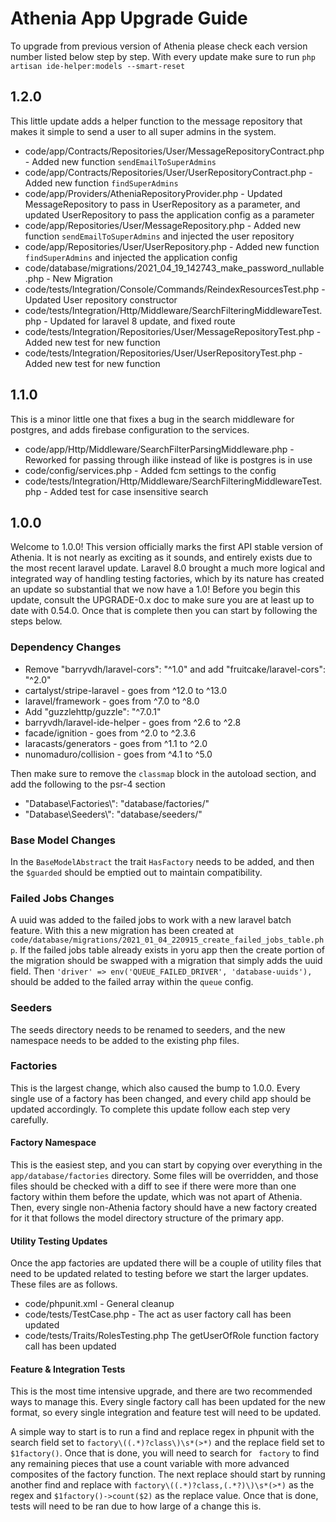 # Athenia App Upgrade Guide

To upgrade from previous version of Athenia please check each version number listed below step by step. With every update make sure to run `php artisan ide-helper:models --smart-reset`

## 1.2.0

This little update adds a helper function to the message repository that makes it simple to send a user to all super admins in the system.

* code/app/Contracts/Repositories/User/MessageRepositoryContract.php - Added new function `sendEmailToSuperAdmins`
* code/app/Contracts/Repositories/User/UserRepositoryContract.php - Added new function `findSuperAdmins`
* code/app/Providers/AtheniaRepositoryProvider.php - Updated MessageRepository to pass in UserRepository as a parameter, and updated UserRepository to pass the application config as a parameter
* code/app/Repositories/User/MessageRepository.php - Added new function `sendEmailToSuperAdmins` and injected the user repository
* code/app/Repositories/User/UserRepository.php - Added new function `findSuperAdmins` and injected the application config
* code/database/migrations/2021_04_19_142743_make_password_nullable.php - New Migration
* code/tests/Integration/Console/Commands/ReindexResourcesTest.php - Updated User repository constructor
* code/tests/Integration/Http/Middleware/SearchFilteringMiddlewareTest.php - Updated for laravel 8 update, and fixed route
* code/tests/Integration/Repositories/User/MessageRepositoryTest.php - Added new test for new function
* code/tests/Integration/Repositories/User/UserRepositoryTest.php - Added new test for new function

## 1.1.0

This is a minor little one that fixes a bug in the search middleware for postgres, and adds firebase configuration to the services.

* code/app/Http/Middleware/SearchFilterParsingMiddleware.php - Reworked for passing through ilike instead of like is postgres is in use
* code/config/services.php - Added fcm settings to the config
* code/tests/Integration/Http/Middleware/SearchFilteringMiddlewareTest.php - Added test for case insensitive search

## 1.0.0

Welcome to 1.0.0! This version officially marks the first API stable version of Athenia. It is not nearly as exciting as it sounds, and entirely exists due to the most recent laravel update. Laravel 8.0 brought a much more logical and integrated way of handling testing factories, which by its nature has created an update so substantial that we now have a 1.0! Before you begin this update, consult the UPGRADE-0.x doc to make sure you are at least up to date with 0.54.0. Once that is complete then you can start by following the steps below.

### Dependency Changes

* Remove "barryvdh/laravel-cors": "^1.0" and add "fruitcake/laravel-cors": "^2.0"
* cartalyst/stripe-laravel - goes from ^12.0 to ^13.0
* laravel/framework - goes from ^7.0 to ^8.0
* Add "guzzlehttp/guzzle": "^7.0.1"
* barryvdh/laravel-ide-helper - goes from ^2.6 to ^2.8
* facade/ignition - goes from ^2.0 to ^2.3.6
* laracasts/generators - goes from ^1.1 to ^2.0
* nunomaduro/collision - goes from ^4.1 to ^5.0

Then make sure to remove the `classmap` block in the autoload section, and add the following to the psr-4 section

* "Database\\Factories\\": "database/factories/"
* "Database\\Seeders\\": "database/seeders/"

### Base Model Changes

In the `BaseModelAbstract` the trait `HasFactory` needs to be added, and then the `$guarded` should be emptied out to maintain compatibility.

### Failed Jobs Changes

A uuid was added to the failed jobs to work with a new laravel batch feature. With this a new migration has been created at `code/database/migrations/2021_01_04_220915_create_failed_jobs_table.php`. If the failed jobs table already exists in yoru app then the create portion of the migration should be swapped with a migration that simply adds the uuid field. Then `'driver' => env('QUEUE_FAILED_DRIVER', 'database-uuids'),` should be added to the failed array within the `queue` config.

### Seeders

The seeds directory needs to be renamed to seeders, and the new namespace needs to be added to the existing php files.

### Factories

This is the largest change, which also caused the bump to 1.0.0. Every single use of a factory has been changed, and every child app should be updated accordingly. To complete this update follow each step very carefully.

#### Factory Namespace

This is the easiest step, and you can start by copying over everything in the `app/database/factories` directory. Some files will be overridden, and those files should be checked with a diff to see if there were more than one factory within them before the update, which was not apart of Athenia. Then, every single non-Athenia factory should have a new factory created for it that follows the model directory structure of the primary app.

#### Utility Testing Updates

Once the app factories are updated there will be a couple of utility files that need to be updated related to testing before we start the larger updates. These files are as follows.

* code/phpunit.xml - General cleanup
* code/tests/TestCase.php - The act as user factory call has been updated
* code/tests/Traits/RolesTesting.php The getUserOfRole function factory call has been updated

#### Feature & Integration Tests

This is the most time intensive upgrade, and there are two recommended ways to manage this. Every single factory call has been updated for the new format, so every single integration and feature test will need to be updated. 

A simple way to start is to run a find and replace regex in phpunit with the search field set to `factory\((.*)?class\)\s*(>*)` and the replace field set to `$1factory()`. Once that is done, you will need to search for ` factory` to find any remaining pieces that use a count variable with more advanced composites of the factory function. The next replace should start by running another find and replace with `factory\((.*)?class,(.*?)\)\s*(>*)` as the regex and `$1factory()->count($2)` as the replace value. Once that is done, tests will need to be ran due to how large of a change this is.


